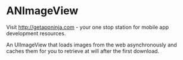 ANImageView
===========

Visit http://getappninja.com - your one stop station for mobile app development resources. 

An UIImageView that loads images from the web asynchronously and caches them for you to retrieve at will after the first download.


